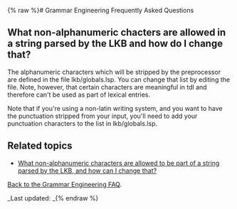 {% raw %}# Grammar Engineering Frequently Asked Questions

## What non-alphanumeric chacters are allowed in a string parsed by the LKB and how do I change that?

The alphanumeric characters which will be stripped by the preprocessor
are defined in the file lkb/globals.lsp. You can change that list by
editing the file. Note, however, that certain characters are meaningful
in tdl and therefore can't be used as part of lexical entries.

Note that if you're using a non-latin writing system, and you want to
have the punctuation stripped from your input, you'll need to add your
punctuation characters to the list in lkb/globals.lsp.

## Related topics

- [What non-alphanumeric characters are allowed to be part of a string
parsed by the LKB, and how can I change that?](../GeFaqNonAlpha)

[Back to the Grammar Engineering FAQ](/GrammarEngineeringFaq).

_Last updated: _{% endraw %}